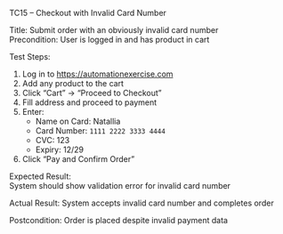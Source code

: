 TC15 – Checkout with Invalid Card Number

Title: Submit order with an obviously invalid card number  
Precondition: User is logged in and has product in cart  

Test Steps:
1. Log in to https://automationexercise.com
2. Add any product to the cart
3. Click “Cart” → “Proceed to Checkout”
4. Fill address and proceed to payment
5. Enter:
   - Name on Card: Natallia  
   - Card Number: `1111 2222 3333 4444`  
   - CVC: 123  
   - Expiry: 12/29  
6. Click “Pay and Confirm Order”

Expected Result:  
System should show validation error for invalid card number  

Actual Result:
System accepts invalid card number and completes order

Postcondition: 
Order is placed despite invalid payment data
